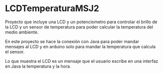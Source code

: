 # LCDTemperaturaMSJ2

Proyecto que incluye una LCD y un potenciometro para controlar el brillo de la
LCD y un sensor de temperatura para poder calcular la temperatura del medio ambiente.

En este proyecto se hace la conexión con Java para poder mandar mensajes al LCD y en
arduino solo para mandar la temperatura que calcula el sensor.

Lo que muestra el LCD es un mensaje que el usuario escribe en una interfaz en Java
la temperatura y la hora.
